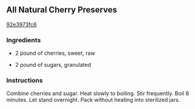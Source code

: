 ## All Natural Cherry Preserves

[92e3973fc6](https://recipeland.com/recipe/v/all-natural-cherry-preserves-321)

### Ingredients

 - 2 pound of cherries, sweet, raw

 - 2 pound of sugars, granulated

### Instructions

Combine cherries and sugar. Heat slowly to boiling. Stir frequently. Boil 8 minutes. Let stand overnight. Pack without heating into sterilized jars.